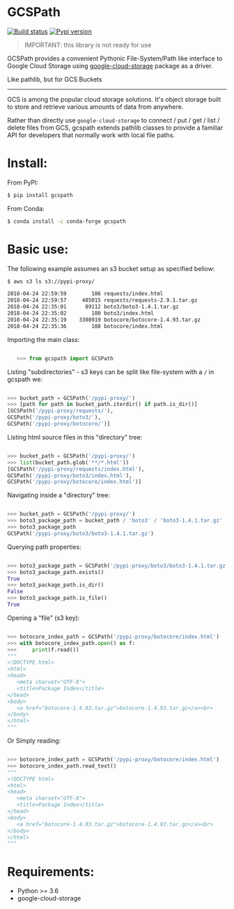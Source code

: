 # GCSPath

[![Build status](https://travis-ci.org/justindujardin/gcspath.svg?branch=master)](https://travis-ci.org/justindujardin/gcspath)
[![Pypi version](https://badgen.net/pypi/v/gcspath)](https://pypi.org/project/gcspath/)

> IMPORTANT: this library is not ready for use

GCSPath provides a convenient Pythonic File-System/Path like interface to Google Cloud Storage using [google-cloud-storage](https://pypi.org/project/google-cloud-storage/) package as a driver.

Like pathlib, but for GCS Buckets

---

GCS is among the popular cloud storage solutions. It's object storage built to store and retrieve various amounts of data from anywhere.

Rather than directly use `google-cloud-storage` to connect / put / get / list / delete files from GCS, gcspath extends pathlib classes to provide a familiar API for developers that normally work with local file paths.

# Install:

From PyPI:

```bash
$ pip install gcspath
```

From Conda:

```bash
$ conda install -c conda-forge gcspath
```

# Basic use:

The following example assumes an s3 bucket setup as specified bellow:

```bash
$ aws s3 ls s3://pypi-proxy/

2018-04-24 22:59:59        186 requests/index.html
2018-04-24 22:59:57     485015 requests/requests-2.9.1.tar.gz
2018-04-24 22:35:01      89112 boto3/boto3-1.4.1.tar.gz
2018-04-24 22:35:02        180 boto3/index.html
2018-04-24 22:35:19    3308919 botocore/botocore-1.4.93.tar.gz
2018-04-24 22:35:36        188 botocore/index.html
```

Importing the main class:

```python

   >>> from gcspath import GCSPath
```

Listing "subdirectories" - s3 keys can be split like file-system with a `/` in gcspath we:

```python

>>> bucket_path = GCSPath('/pypi-proxy/')
>>> [path for path in bucket_path.iterdir() if path.is_dir()]
[GCSPath('/pypi-proxy/requests/'),
GCSPath('/pypi-proxy/boto3/'),
GCSPath('/pypi-proxy/botocore/')]
```

Listing html source files in this "directory" tree:

```python

>>> bucket_path = GCSPath('/pypi-proxy/')
>>> list(bucket_path.glob('**/*.html'))
[GCSPath('/pypi-proxy/requests/index.html'),
GCSPath('/pypi-proxy/boto3/index.html'),
GCSPath('/pypi-proxy/botocore/index.html')]
```

Navigating inside a "directory" tree:

```python

>>> bucket_path = GCSPath('/pypi-proxy/')
>>> boto3_package_path = bucket_path / 'boto3' / 'boto3-1.4.1.tar.gz'
>>> boto3_package_path
GCSPath('/pypi-proxy/boto3/boto3-1.4.1.tar.gz')
```

Querying path properties:

```python

>>> boto3_package_path = GCSPath('/pypi-proxy/boto3/boto3-1.4.1.tar.gz')
>>> boto3_package_path.exists()
True
>>> boto3_package_path.is_dir()
False
>>> boto3_package_path.is_file()
True
```

Opening a "file" (s3 key):

```python

>>> botocore_index_path = GCSPath('/pypi-proxy/botocore/index.html')
>>> with botocore_index_path.open() as f:
>>>     print(f.read())
"""
<!DOCTYPE html>
<html>
<head>
   <meta charset="UTF-8">
   <title>Package Index</title>
</head>
<body>
   <a href="botocore-1.4.93.tar.gz">botocore-1.4.93.tar.gz</a><br>
</body>
</html>
"""
```

Or Simply reading:

```python

>>> botocore_index_path = GCSPath('/pypi-proxy/botocore/index.html')
>>> botocore_index_path.read_text()
"""
<!DOCTYPE html>
<html>
<head>
   <meta charset="UTF-8">
   <title>Package Index</title>
</head>
<body>
   <a href="botocore-1.4.93.tar.gz">botocore-1.4.93.tar.gz</a><br>
</body>
</html>
"""
```

# Requirements:

- Python >= 3.6
- google-cloud-storage
